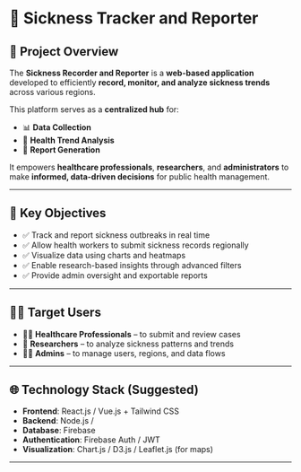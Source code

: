 # 🦠 Sickness Tracker and Reporter

## 📌 Project Overview

The **Sickness Recorder and Reporter** is a **web-based application** developed to efficiently **record, monitor, and analyze sickness trends** across various regions.

This platform serves as a **centralized hub** for:

- 📊 **Data Collection**
- 🧠 **Health Trend Analysis**
- 📢 **Report Generation**
  
It empowers **healthcare professionals**, **researchers**, and **administrators** to make **informed, data-driven decisions** for public health management.

---
## 🎯 Key Objectives

- ✅ Track and report sickness outbreaks in real time  
- ✅ Allow health workers to submit sickness records regionally  
- ✅ Visualize data using charts and heatmaps  
- ✅ Enable research-based insights through advanced filters  
- ✅ Provide admin oversight and exportable reports  

---
## 🧑‍💻 Target Users

- 🧑‍⚕️ **Healthcare Professionals** – to submit and review cases  
- 🔬 **Researchers** – to analyze sickness patterns and trends  
- 🧑‍💼 **Admins** – to manage users, regions, and data flows

---
## 🌐 Technology Stack (Suggested)

- **Frontend**: React.js / Vue.js + Tailwind CSS  
- **Backend**: Node.js /   
- **Database**: Firebase 
- **Authentication**: Firebase Auth / JWT  
- **Visualization**: Chart.js / D3.js / Leaflet.js (for maps)

---


